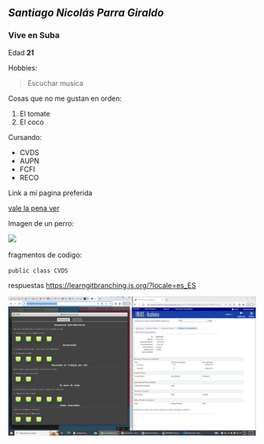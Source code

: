 ## *Santiago Nicolás Parra Giraldo*

### Vive en **Suba**

Edad **21**

Hobbies: 

> Escuchar musica

Cosas que no me gustan en orden:

1. El tomate
2. El coco

Cursando:
 * CVDS
 * AUPN
 * FCFI
 * RECO

Link a mi pagina preferida

[vale la pena ver](https://www.boredbutton.com/)

Imagen de un perro:

![](https://i.pinimg.com/550x/4f/bc/32/4fbc3235655705092767b1a78a4001d3.jpg)

fragmentos de codigo:

`public class CVDS`

respuestas https://learngitbranching.js.org/?locale=es_ES

![](imagen2.png)